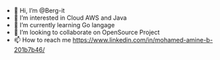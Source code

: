 - 👋 Hi, I’m @Berg-it
- 👀 I’m interested in Cloud AWS and Java
- 🌱 I’m currently learning Go langage
- 💞️ I’m looking to collaborate on OpenSource Project
- 📫 How to reach me https://www.linkedin.com/in/mohamed-amine-b-201b7b46/

